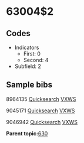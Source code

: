 # 63004$2

## Codes

-   Indicators
    -   First: 0
    -   Second: 4
-   Subfield: 2

## Sample bibs

8964135 [Quicksearch](https://search.library.yale.edu/catalog/8964135) [VXWS](http://prodorbis.library.yale.edu:7014/vxws/GetHoldingsService?bibId=8964135)

9045171 [Quicksearch](https://search.library.yale.edu/catalog/9045171) [VXWS](http://prodorbis.library.yale.edu:7014/vxws/GetHoldingsService?bibId=9045171)

9046942 [Quicksearch](https://search.library.yale.edu/catalog/9046942) [VXWS](http://prodorbis.library.yale.edu:7014/vxws/GetHoldingsService?bibId=9046942)

**Parent topic:**[630](../../tags/630/630.md)

